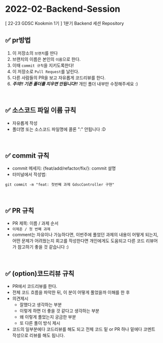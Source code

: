 # 2022-02-Backend-Session
[ 22-23 GDSC Kookmin 1기 ] 1분기 Backend 세션 Repository

## ✅ pr방법
1. 이 저장소의 `브랜치`를 딴다
2. 브랜치의 이름은 본인의 `이름`으로 한다.
4. 이때 `commit 규칙`을 지키도록한다!
5. 이 저장소로 `Pull Request`를 날린다.
6. 다른 사람들의 PR을 보고 자유롭게 코드리뷰를 한다.
7. ***주의!! 기존 폴더를 지우면 안됩니다!!*** 개인 폴더 내부만 수정해주세요 :)

<br />

## ✅ 소스코드 파일 이름 규칙
- 자유롭게 작성 
- 폴더명 또는 소스코드 파일명에 콜론 ":" 안됩니다 :D

<br />

## ✅ commit 규칙
- commit 메세지: {feat/add/refactor/fix/}: commit 설명 
- 터미널에서 작성법: 
```
git commit -m "feat: 첫번째 과제 GdscController 구현"
```


<br />

## ✅ PR 규칙
- PR 제목: 이름 / 과제 순서
-  ```이제준 / 첫 번째 과제 ```
-  comment는 자유이나 가능하다면, 이번주에 풀었던 과제의 내용이 어떻게 되는지, <br> 어떤 문제가 어려웠는지 회고를 작성한다면 개인에게도 도움되고 다른 코드 리뷰어가 참고하기 좋을 것 같습니다 :)

<br />

## ✅ (option)코드리뷰 규칙
- PR에서 코드리뷰를 한다.
- 전체 코드 흐름을 파악한 뒤, 이 분이 어떻게 풀었을까 이해를 한 후 
- 의견제시
  -   잘했다고 생각하는 부분
  -   이렇게 하면 더 좋을 것 같다고 생각하는 부분
  -   왜 이렇게 풀었는지 궁금한 부분
  -   또 다른 풀이 방식 제시
- 코드의 일부분에다 코드리뷰를 해도 되고 전체 코드 밑 or PR 하나 밑에다 코멘트 작성으로 리뷰를 해도 됩니다.
